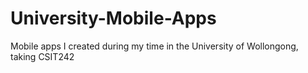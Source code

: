 # University-Mobile-Apps
Mobile apps I created during my time in the University of Wollongong, taking CSIT242
